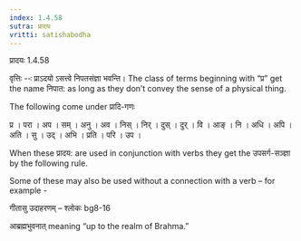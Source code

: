 ```yaml
---
index: 1.4.58
sutra: प्रादयः
vritti: satishabodha
---
```



 प्रादयः 1.4.58 


वृत्तिः --ः प्राऽदयो ऽसत्त्वे निपतसंज्ञा भवन्ति। The class of terms beginning with “प्र” get the name निपात: as long as they don’t convey the sense of a physical thing. 


The following come under प्रादि-गणः 

प्र । परा । अप । सम् । अनु । अव । निस् । निर् । दुस् । दुर् । वि । आङ् । नि । अधि । अपि । अति । सु । उद् । अभि । प्रति । परि । उप । 


When these प्रादय: are used in conjunction with verbs they get the उपसर्ग-सञ्ज्ञा by the following rule. 


Some of these may also be used without a connection with a verb – for example - 


गीतासु उदाहरणम् – श्लोकः bg8-16 


आब्रह्मभुवनात् meaning “up to the realm of Brahma.” 


